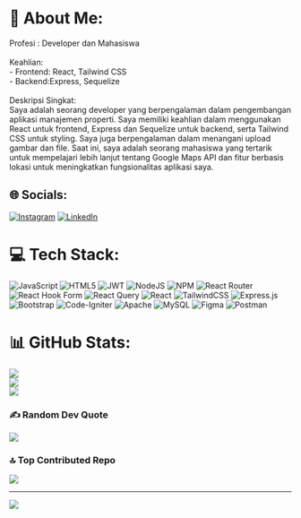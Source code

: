 # 💫 About Me:
Profesi : Developer dan Mahasiswa<br><br>Keahlian:<br>- Frontend: React, Tailwind CSS<br>- Backend:Express, Sequelize<br><br>Deskripsi Singkat:<br>Saya adalah seorang developer yang berpengalaman dalam pengembangan aplikasi manajemen properti. Saya memiliki keahlian dalam menggunakan React untuk frontend, Express dan Sequelize untuk backend, serta Tailwind CSS untuk styling. Saya juga berpengalaman dalam menangani upload gambar dan file. Saat ini, saya adalah seorang mahasiswa yang tertarik untuk mempelajari lebih lanjut tentang Google Maps API dan fitur berbasis lokasi untuk meningkatkan fungsionalitas aplikasi saya.<br>


## 🌐 Socials:
[![Instagram](https://img.shields.io/badge/Instagram-%23E4405F.svg?logo=Instagram&logoColor=white)](https://instagram.com/barra.adhan) [![LinkedIn](https://img.shields.io/badge/LinkedIn-%230077B5.svg?logo=linkedin&logoColor=white)](https://linkedin.com/in/bagassrr17) 

# 💻 Tech Stack:
![JavaScript](https://img.shields.io/badge/javascript-%23323330.svg?style=for-the-badge&logo=javascript&logoColor=%23F7DF1E) ![HTML5](https://img.shields.io/badge/html5-%23E34F26.svg?style=for-the-badge&logo=html5&logoColor=white) ![JWT](https://img.shields.io/badge/JWT-black?style=for-the-badge&logo=JSON%20web%20tokens) ![NodeJS](https://img.shields.io/badge/node.js-6DA55F?style=for-the-badge&logo=node.js&logoColor=white) ![NPM](https://img.shields.io/badge/NPM-%23CB3837.svg?style=for-the-badge&logo=npm&logoColor=white) ![React Router](https://img.shields.io/badge/React_Router-CA4245?style=for-the-badge&logo=react-router&logoColor=white) ![React Hook Form](https://img.shields.io/badge/React%20Hook%20Form-%23EC5990.svg?style=for-the-badge&logo=reacthookform&logoColor=white) ![React Query](https://img.shields.io/badge/-React%20Query-FF4154?style=for-the-badge&logo=react%20query&logoColor=white) ![React](https://img.shields.io/badge/react-%2320232a.svg?style=for-the-badge&logo=react&logoColor=%2361DAFB) ![TailwindCSS](https://img.shields.io/badge/tailwindcss-%2338B2AC.svg?style=for-the-badge&logo=tailwind-css&logoColor=white) ![Express.js](https://img.shields.io/badge/express.js-%23404d59.svg?style=for-the-badge&logo=express&logoColor=%2361DAFB) ![Bootstrap](https://img.shields.io/badge/bootstrap-%238511FA.svg?style=for-the-badge&logo=bootstrap&logoColor=white) ![Code-Igniter](https://img.shields.io/badge/CodeIgniter-%23EF4223.svg?style=for-the-badge&logo=codeIgniter&logoColor=white) ![Apache](https://img.shields.io/badge/apache-%23D42029.svg?style=for-the-badge&logo=apache&logoColor=white) ![MySQL](https://img.shields.io/badge/mysql-4479A1.svg?style=for-the-badge&logo=mysql&logoColor=white) ![Figma](https://img.shields.io/badge/figma-%23F24E1E.svg?style=for-the-badge&logo=figma&logoColor=white) ![Postman](https://img.shields.io/badge/Postman-FF6C37?style=for-the-badge&logo=postman&logoColor=white)
# 📊 GitHub Stats:
![](https://github-readme-stats.vercel.app/api?username=bagasrr&theme=dark&hide_border=false&include_all_commits=true&count_private=true)<br/>
![](https://github-readme-streak-stats.herokuapp.com/?user=bagasrr&theme=dark&hide_border=false)<br/>
![](https://github-readme-stats.vercel.app/api/top-langs/?username=bagasrr&theme=dark&hide_border=false&include_all_commits=true&count_private=true&layout=compact)

### ✍️ Random Dev Quote
![](https://quotes-github-readme.vercel.app/api?type=horizontal&theme=radical)

### 🔝 Top Contributed Repo
![](https://github-contributor-stats.vercel.app/api?username=bagasrr&limit=5&theme=dracula&combine_all_yearly_contributions=true)

---
[![](https://visitcount.itsvg.in/api?id=bagasrr&icon=0&color=0)](https://visitcount.itsvg.in)

<!-- Proudly created with GPRM ( https://gprm.itsvg.in ) -->
